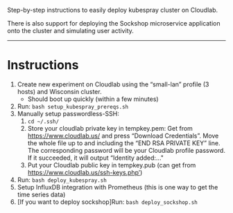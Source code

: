 Step-by-step instructions to easily deploy kubespray cluster on Cloudlab. 

There is also support for deploying the Sockshop microservice application onto the cluster and simulating user activity.

----
# Instructions
1. Create new experiment on Cloudlab using the “small-lan” profile (3 hosts) and Wisconsin cluster.
    * Should boot up quickly (within a few minutes)
2. Run: `bash setup_kubespray_prereqs.sh`
3. Manually setup passwordless-SSH:
    1. `cd ~/.ssh/`
    2. Store your cloudlab private key in tempkey.pem: Get from https://www.cloudlab.us/ and press “Download Credentials”.
    Move the whole file up to and including the “END RSA PRIVATE KEY” line. The corresponding password will be your Cloudlab profile
    password. If it succeeded, it will output “Identity added:..."
    3. Put your Cloudlab public key in tempkey.pub (can get from https://www.cloudlab.us/ssh-keys.php’)
4. Run: `bash deploy_kubespray.sh`
5. Setup InfluxDB integration with Prometheus (this is one way to get the time series data)
6. \[If you want to deploy sockshop\]Run: `bash deploy_sockshop.sh`
